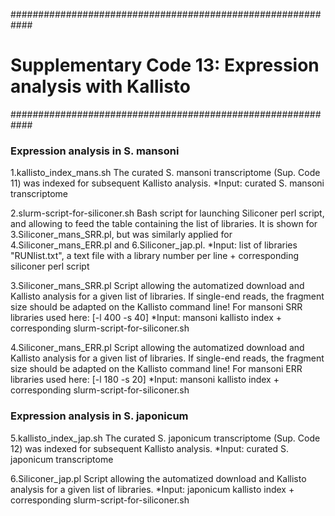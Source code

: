 ############################################################
# Supplementary Code 13: Expression analysis with Kallisto #
############################################################

### Expression analysis in S. mansoni

1.kallisto_index_mans.sh
The curated S. mansoni transcriptome (Sup. Code 11) was indexed for subsequent Kallisto analysis.
*Input: curated S. mansoni transcriptome

2.slurm-script-for-siliconer.sh
Bash script for launching Siliconer perl script, and allowing to feed the table containing the list of libraries. It is shown  for 3.Siliconer_mans_SRR.pl, but was similarly applied for 4.Siliconer_mans_ERR.pl and 6.Siliconer_jap.pl. 
*Input: list of libraries "RUNlist.txt", a text file with a library number per line + corresponding siliconer perl script

3.Siliconer_mans_SRR.pl
Script allowing the automatized download and Kallisto analysis for a given list of libraries. 
If single-end reads, the fragment size should be adapted on the Kallisto command line! For mansoni SRR libraries used here: [-l 400 -s 40]
*Input: mansoni kallisto index + corresponding slurm-script-for-siliconer.sh 
 
4.Siliconer_mans_ERR.pl
Script allowing the automatized download and Kallisto analysis for a given list of libraries. 
If single-end reads, the fragment size should be adapted on the Kallisto command line! For mansoni ERR libraries used here: [-l 180 -s 20]
*Input: mansoni kallisto index + corresponding slurm-script-for-siliconer.sh

### Expression analysis in S. japonicum

5.kallisto_index_jap.sh
The curated S. japonicum transcriptome (Sup. Code 12) was indexed for subsequent Kallisto analysis.
*Input: curated S. japonicum transcriptome

6.Siliconer_jap.pl
Script allowing the automatized download and Kallisto analysis for a given list of libraries.
*Input: japonicum kallisto index + corresponding slurm-script-for-siliconer.sh
